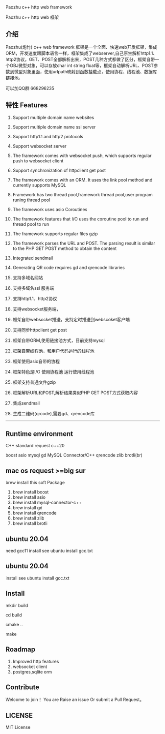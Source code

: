 Paozhu c++ http web framework

Paozhu c++ http web 框架

介绍
---------------

Paozhu(炮竹) c++ web framework 框架是一个全面、快速web开发框架，集成ORM，开发速度跟脚本语言一样，框架集成了webserver,自己原生解析http1.1、http2协议，GET、POST全部解析出来，POST几种方式都做了区分，框架自带一个OBJ微型对象，可以存放char int string float等，框架自动解析URL、POST参数到微型对象里面，使用urlpath映射到函数挂载点，使用协程、线程池、数据库链接池。

可以加QQ群 668296235


特性 Features
--------------

1. Support multiple domain name websites
2. Support multiple domain name ssl server
3. Support http1.1 and http2 protocols
4. Support websocket server
5. The framework comes with websocket push, which supports regular push to websocket client
6. Support synchronization of httpclient get post
7. The framework comes with an ORM. It uses the link pool method and currently supports MySQL
8. Framework has two thread pool,framework thread pool,user program runing thread pool
9. The framework uses asio Coroutines
10. The framework features that I/O uses the coroutine pool to run and thread pool to run
11. The framework supports regular files gzip
12. The framework parses the URL and POST. The parsing result is similar to the PHP GET POST method to obtain the content
13. Integrated sendmail
14. Generating QR code requires gd and qrencode libraries


1. 支持多域名网站
2. 支持多域名ssl 服务端
3. 支持http1.1、http2协议
4. 支持websocket服务端，
5. 框架自带websocket推送，支持定时推送到webscoket客户端
6. 支持同步httpclient get post
7. 框架自带ORM,使用链接池方式，目前支持mysql 
8. 框架自带线程池，和用户代码运行的线程池
9. 框架使用asio自带的协程
10. 框架特色是I/O 使用协程池 运行使用线程池
11. 框架支持普通文件gzip
12. 框架解析URL和POST,解析结果类似PHP GET POST方式获取内容
13. 集成sendmail
14. 生成二维码(qrcode),需要gd、qrencode库

---------------------


Runtime environment
--------------------------------------

C++ standard request c++20

boost asio mysql gd MySQL Connector/C++ qrencode 
zlib brotli(br)


mac os request >=big sur  
---------

brew install this soft Package

1. brew install boost
2. brew install asio
3. brew install mysql-connector-c++
4. brew install gd
5. brew install qrencode
6. brew install zlib
7. brew install brotli


ubuntu 20.04
-------------------

need gcc11 install see  ubuntu install gcc.txt


ubuntu 20.04
-------------------

install see ubuntu install gcc.txt



Install 
--------------------

mkdir build

cd build

cmake ..

make



Roadmap
-----------------

1. Improved http features
2. websocket client
3. postgres,sqlite orm


Contribute
-----------------

Welcome to join！ You are Raise an issue Or submit a Pull Request。


LICENSE
-----------------

MIT License
